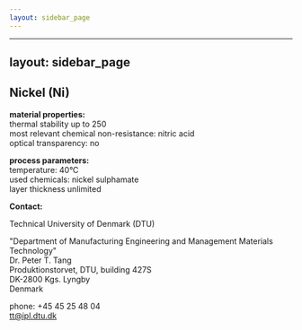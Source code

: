```yaml
---
layout: sidebar_page
---
```


---
layout: sidebar_page
---

## Nickel (Ni)

__material properties:__  	
thermal stability up to	250  
most relevant chemical non-resistance:	nitric acid  
optical transparency:	no
	
__process parameters:__  	
temperature:	40°C  
used chemicals:	nickel sulphamate  	
layer thickness	unlimited
<!--break-->
__Contact:__



Technical University of Denmark (DTU)


"Department of Manufacturing Engineering and Management
Materials Technology"  
Dr. Peter T. Tang  
Produktionstorvet, DTU, building 427S  
DK-2800 Kgs. Lyngby  
Denmark



phone: +45 45 25 48 04  
tt@ipl.dtu.dk